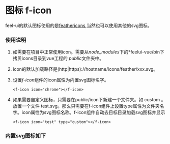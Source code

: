 # 图标 f-icon

feel-ui的默认图标使用的是[feathericons](https://feathericons.com/),当然也可以使用其他的svg图标。

### 使用说明

1. 如需要在项目中正常使用icon。需要从*node_modules*下的*feelui-vue/bin下拷贝icons目录到vue工程的 *public*文件夹中。

2. icon的默认加载路径是(http|https)://hostname/icons/feather/xxx.svg。

3. 设置*f-icon*组件的icon属性为内置svg图标名字。

    `<f-icon icon="chrome"></f-icon>`

3. 如果需要自定义图标，只需要在public/icon下新建一个文件夹。如 custom 。放置一个文件 test.svg。那么只需要在f-icon组件上设置type属性为文件夹名字。icon属性为svg图标名称。f-icon组件自动去目标目录加载svg图标并显示 

    `<f-icon icon="test" type="custom"></f-icon>`


### 内置svg图标如下

<demo path="./IconDemo1.vue" showcode="false"></demo>
